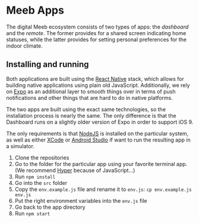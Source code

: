 # Meeb Apps
The digital Meeb ecosystem consists of two types of apps: the *dashboard* and the *remote*. The former provides for a shared screen indicating home statuses, while the latter provides for setting personal preferences for the indoor climate.

## Installing and running
Both applications are built using the [React Native](https://facebook.github.io/react-native/) stack, which allows for building native applications using plain old JavaScript. Additionally, we rely on [Expo](https://expo.io) as an additional layer to smooth things over in terms of push notifications and other things that are hard to do in native platforms.

The two apps are built using the exact same technologies, so the installation process is nearly the same. The only difference is that the Dashboard runs on a slightly older version of Expo in order to support iOS 9.

The only requirements is that [NodeJS](https://nodejs.org/en/) is installed on the particular system, as well as either [XCode](https://developer.apple.com/xcode/) or [Android Studio](https://developer.android.com/studio) if want to run the resulting app in a simulator.

1. Clone the repositories
2. Go to the folder for the particular app using your favorite terminal app. (We recommend [Hyper](https://hyper.is) because of JavaScript...)
3. Run `npm install`
4. Go into the `src` folder
5. Copy the `env.example.js` file and rename it to `env.js`: `cp env.example.js env.js`
6. Put the right environment variables into the `env.js` file
7. Go back to the app directory
8. Run `npm start`
